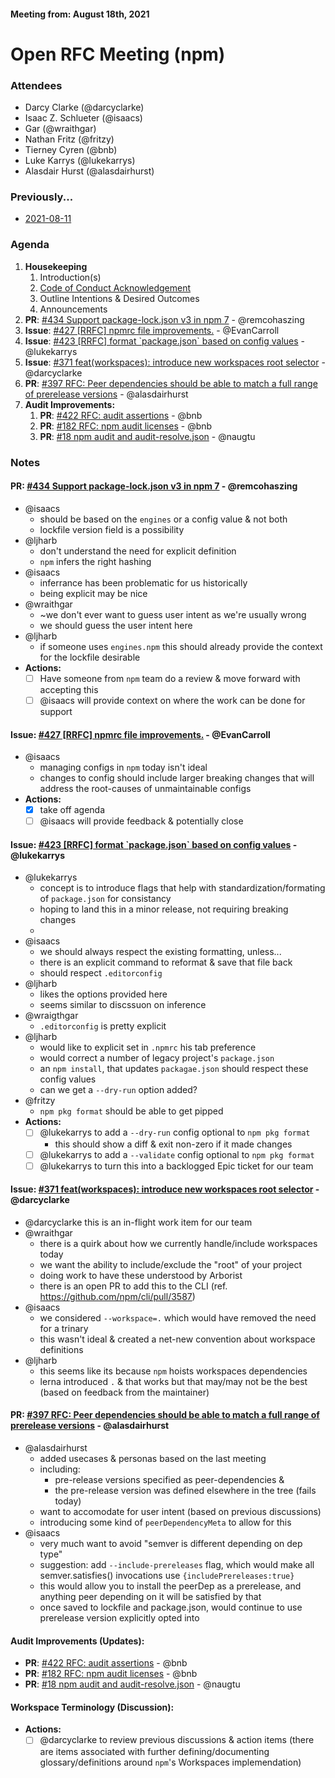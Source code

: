 #### Meeting from: August 18th, 2021

# Open RFC Meeting (npm)

### Attendees
- Darcy Clarke (@darcyclarke)
- Isaac Z. Schlueter (@isaacs)
- Gar (@wraithgar)
- Nathan Fritz (@fritzy)
- Tierney Cyren (@bnb)
- Luke Karrys (@lukekarrys)
- Alasdair Hurst (@alasdairhurst)

### Previously...

- [2021-08-11](https://github.com/npm/rfcs/blob/latest/meetings/2021-08-11.md)

### Agenda

1. **Housekeeping**
	1. Introduction(s)
	1. [Code of Conduct Acknowledgement](https://www.npmjs.com/policies/conduct)
	1. Outline Intentions & Desired Outcomes
	1. Announcements
1. **PR**: [#434 Support package-lock.json v3 in npm 7](https://github.com/npm/rfcs/pull/434) - @remcohaszing
1. **Issue**: [#427 [RRFC] npmrc file improvements.](https://github.com/npm/rfcs/issues/427) - @EvanCarroll
1. **Issue**: [#423 [RRFC] format &#x60;package.json&#x60; based on config values](https://github.com/npm/rfcs/issues/423) - @lukekarrys
1. **Issue**: [#371 feat(workspaces): introduce new workspaces root selector](https://github.com/npm/statusboard/issues/371) - @darcyclarke
1. **PR**: [#397 RFC: Peer dependencies should be able to match a full range of prerelease versions](https://github.com/npm/rfcs/pull/397) - @alasdairhurst
1. **Audit Improvements:**
    1. **PR**: [#422 RFC: audit assertions](https://github.com/npm/rfcs/pull/422) - @bnb
    1. **PR**: [#182 RFC: npm audit licenses](https://github.com/npm/rfcs/pull/182) - @bnb
    1. **PR**: [#18 npm audit and audit-resolve.json](https://github.com/npm/rfcs/pull/18) - @naugtu

### Notes

#### **PR**: [#434 Support package-lock.json v3 in npm 7](https://github.com/npm/rfcs/pull/434) - @remcohaszing
- @isaacs 
  - should be based on the `engines` or a config value & not both
  - lockfile version field is a possibility
- @ljharb
  - don't understand the need for explicit definition
  - `npm` infers the right hashing
- @isaacs 
  - inferrance has been problematic for us historically
  - being explicit may be nice
- @wraithgar 
  - ~we don't ever want to guess user intent as we're usually wrong
  - we should guess the user intent here
- @ljharb 
  - if someone uses `engines.npm` this should already provide the context for the lockfile desirable
- **Actions:** 
  - [ ] Have someone from `npm` team do a review & move forward with accepting this
  - [ ] @isaacs will provide context on where the work can be done for support

#### **Issue**: [#427 [RRFC] npmrc file improvements.](https://github.com/npm/rfcs/issues/427) - @EvanCarroll
- @isaacs 
  - managing configs in `npm` today isn't ideal
  - changes to config should include larger breaking changes that will address the root-causes of unmaintainable configs
- **Actions:**
  - [x] take off agenda
  - [ ] @isaacs will provide feedback & potentially close

#### **Issue**: [#423 [RRFC] format &#x60;package.json&#x60; based on config values](https://github.com/npm/rfcs/issues/423) - @lukekarrys
- @lukekarrys 
  - concept is to introduce flags that help with standardization/formating of `package.json` for consistancy
  - hoping to land this in a minor release, not requiring breaking changes
  - 
- @isaacs 
  - we should always respect the existing formatting, unless...
  - there is an explicit command to reformat & save that file back
  - should respect `.editorconfig`
- @ljharb
  - likes the options provided here
  - seems similar to discssuon on inference
- @wraigthgar
  - `.editorconfig` is pretty explicit
- @ljharb 
  - would like to explicit set in `.npmrc` his tab preference
  - would correct a number of legacy project's `package.json`
  - an `npm install`, that updates `packagae.json` should respect these config values
  - can we get a `--dry-run` option added?
- @fritzy
  - `npm pkg format` should be able to get pipped
- **Actions:**
  - [ ] @lukekarrys to add a `--dry-run` config optional to `npm pkg format`
    - this should show a diff & exit non-zero if it made changes 
  - [ ] @lukekarrys to add a `--validate` config optional to `npm pkg format`
  - [ ] @lukekarrys to turn this into a backlogged Epic ticket for our team
 
#### **Issue**: [#371 feat(workspaces): introduce new workspaces root selector](https://github.com/npm/statusboard/issues/371) - @darcyclarke
- @darcyclarke this is an in-flight work item for our team 
- @wraithgar 
  - there is a quirk about how we currently handle/include workspaces today
  - we want the ability to include/exclude the "root" of your project
  - doing work to have these understood by Arborist
  - there is an open PR to add this to the CLI (ref. https://github.com/npm/cli/pull/3587)
- @isaacs 
  - we considered `--workspace=.` which would have removed the need for a trinary
  - this wasn't ideal & created a net-new convention about workspace definitions
- @ljharb
  - this seems like its because `npm` hoists workspaces dependencies
  - lerna introduced `.` & that works but that may/may not be the best (based on feedback from the maintainer)

#### **PR**: [#397 RFC: Peer dependencies should be able to match a full range of prerelease versions](https://github.com/npm/rfcs/pull/397) - @alasdairhurst
- @alasdairhurst 
  - added usecases & personas based on the last meeting
  - including: 
    - pre-release versions specified as peer-dependencies &
    - the pre-release version was defined elsewhere in the tree (fails today)
  - want to accomodate for user intent (based on previous discussions)
  - introducing some kind of `peerDependencyMeta` to allow for this 
- @isaacs 
    - very much want to avoid "semver is different depending on dep type"
    - suggestion: add `--include-prereleases` flag, which would make all semver.satisfies() invocations use `{includePrereleases:true}`
    - this would allow you to install the peerDep as a prerelease, and anything peer depending on it will be satisfied by that
    - once saved to lockfile and package.json, would continue to use prerelease version explicitly opted into

#### Audit Improvements (Updates):
- **PR**: [#422 RFC: audit assertions](https://github.com/npm/rfcs/pull/422) - @bnb
- **PR**: [#182 RFC: npm audit licenses](https://github.com/npm/rfcs/pull/182) - @bnb
- **PR**: [#18 npm audit and audit-resolve.json](https://github.com/npm/rfcs/pull/18) - @naugtu

#### Workspace Terminology (Discussion):
- **Actions:** 
  - [ ] @darcyclarke to review previous discussions & action items (there are items associated with further defining/documenting glossary/definitions around `npm`'s Workspaces implemendation)
